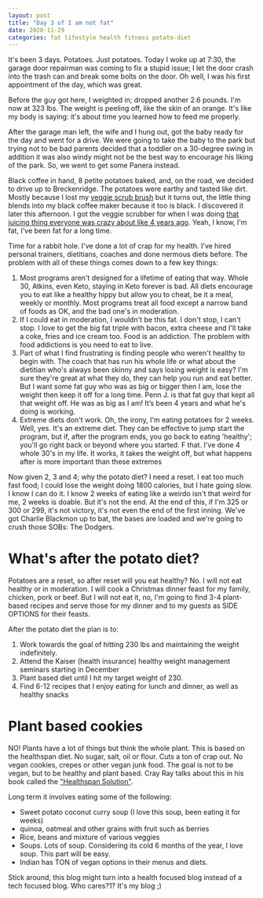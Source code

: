 ```yaml
---
layout: post
title: "Day 3 of I am not fat"
date: 2020-11-29
categories: fat lifestyle health fitness potato-diet
---
```


It's been 3 days. Potatoes. Just potatoes. Today I woke up at 7:30, the garage door repairman was coming to fix a stupid issue; I let the door crash into the trash can and break some bolts on the door. Oh well, I was his first appointment of the day, which was great. 

Before the guy got here, I weighted in; dropped another 2.6 pounds. I'm now at 323 lbs. The weight is peeling off, like the skin of an orange. It's like my body is saying: it's about time you learned how to feed me properly. 

After the garage man left, the wife and I hung out, got the baby ready for the day and went for a drive. We were going to take the baby to the park but trying not to be bad parents decided that a toddler on a 30-degree swing in addition it was also windy might not be the best way to encourage his liking of the park. So, we went to get some Panera instead. 

Black coffee in hand, 8 petite potatoes baked, and, on the road, we decided to drive up to Breckenridge. The potatoes were earthy and tasted like dirt. Mostly because I lost my [veggie scrub brush](https://www.target.com/p/oxo-vegetable-brush/-/A-52379869) but it turns out, the little thing blends into my black coffee maker because it too is black. I discovered it later this afternoon. I got the veggie scrubber for when I was doing [that juicing thing everyone was crazy about like 4 years ago](https://en.wikipedia.org/wiki/Fat,_Sick_and_Nearly_Dead). Yeah, I know, I'm fat, I've been fat for a long time. 

Time for a rabbit hole. I've done a lot of crap for my health. I've hired personal trainers, dietitians, coaches and done nermous diets before. The problem with all of these things comes down to a few key things: 

1. Most programs aren't designed for a lifetime of eating that way. Whole 30, Atkins, even Keto, staying in Keto forever is bad. All diets encourage you to eat like a healthy hippy but allow you to cheat, be it a meal, weekly or monthly. Most programs treat all food except a narrow band of foods as OK, and the bad one's in moderation.  
2. If I could eat in moderation, I wouldn't be this fat. I don't stop, I can't stop. I love to get the big fat triple with bacon, extra cheese and I'll take a coke, fries and ice cream too. Food is an addiction. The problem with food addictions is you need to eat to live. 
3. Part of what I find frustrating is finding people who weren't healthy to begin with. The coach that has run his whole life or what about the dietitian who's always been skinny and says losing weight is easy? I'm sure they're great at what they do, they can help you run and eat better. But I want some fat guy who was as big or bigger then I am, lose the weight then keep it off for a long time. Penn J. is that fat guy that kept all that weight off. He was as big as I am! It’s been 4 years and what he's doing is working. 
4. Extreme diets don't work. Oh, the irony, I'm eating potatoes for 2 weeks. Well, yes. It's an extreme diet. They can be effective to jump start the program, but if, after the program ends, you go back to eating 'healthy'; you'll go right back or beyond where you started. F that. I've done 4 whole 30's in my life. It works, it takes the weight off, but what happens after is more important than these extremes

Now given 2, 3 and 4; why the potato diet? I need a reset. I eat too much fast food; I could lose the weight doing 1800 calories, but I hate going slow. I know I can do it. I know 2 weeks of eating like a weirdo isn't that weird for me, 2 weeks is doable. But it's not the end. At the end of this, if I'm 325 or 300 or 299, it's not victory, it's not even the end of the first inning. We've got Charlie Blackmon up to bat, the bases are loaded and we're going to crush those SOBs: The Dodgers. 

# What's after the potato diet? 

Potatoes are a reset, so after reset will you eat healthy? No. I will not eat healthy or in moderation. I will cook a Christmas dinner feast for my family, chicken, pork or beef. But I will not eat it, no, I'm going to find 3-4 plant-based recipes and serve those for my dinner and to my guests as SIDE OPTIONS for their feasts. 

After the potato diet the plan is to: 

1. Work towards the goal of hitting 230 lbs and maintaining the weight indefinitely.
2. Attend the Kaiser (health insurance) healthy weight management seminars starting in December
3. Plant based diet until I hit my target weight of 230.
4. Find 6-12 recipes that I enjoy eating for lunch and dinner, as well as healthy snacks

# Plant based cookies

NO! Plants have a lot of things but think the whole plant. This is based on the healthspan diet. No sugar, salt, oil or flour. Cuts a ton of crap out. No vegan cookies, crepes or other vegan junk food. The goal is not to be vegan, but to be healthy and plant based. Cray Ray talks about this in his book called the ["Healthspan Solution"](https://healthspansolution.com). 

Long term it involves eating some of the following: 

* Sweet potato coconut curry soup (I love this soup, been eating it for weeks)
* quinoa, oatmeal and other grains with fruit such as berries 
* Rice, beans and mixture of various veggies 
* Soups. Lots of soup. Considering its cold 6 months of the year, I love soup. This part will be easy. 
* Indian has TON of vegan options in their menus and diets. 

Stick around, this blog might turn into a health focused blog instead of a tech focused blog. Who cares?1? It's my blog ;) 